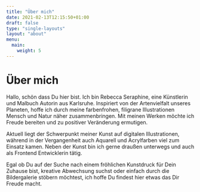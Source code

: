 ```yaml
---
title: "Über mich"
date: 2021-02-13T12:15:50+01:00
draft: false
type: "single-layouts"
layout: "about"
menu:
  main:
    weight: 5
---
```

# Über mich

Hallo, schön dass Du hier bist. Ich bin Rebecca Seraphine, eine Künstlerin und Malbuch Autorin aus Karlsruhe. Inspiriert von der Artenvielfalt unseres Planeten, hoffe ich durch meine farbenfrohen, filigrane Illustrationen Mensch und Natur näher zusammenbringen. Mit meinen Werken möchte ich Freude bereiten und zu positiver Veränderung ermutigen.

Aktuell liegt der Schwerpunkt meiner Kunst auf digitalen Illustrationen, während in der Vergangenheit auch Aquarell und Acrylfarben viel zum Einsatz kamen. Neben der Kunst bin ich gerne draußen unterwegs und auch als Frontend Entwicklerin tätig.

Egal ob Du auf der Suche nach einem fröhlichen Kunstdruck für Dein Zuhause bist, kreative Abwechsung suchst oder einfach durch die Bildergalerie stöbern möchtest, ich hoffe Du findest hier etwas das Dir Freude macht. 